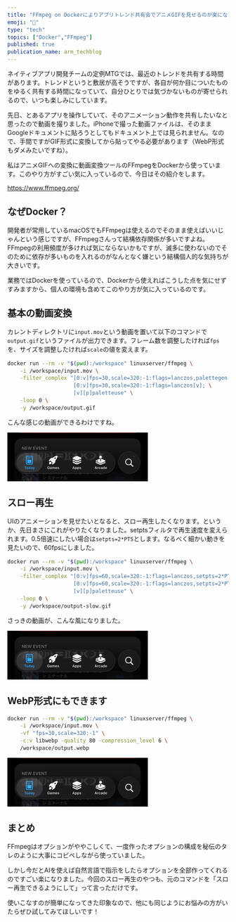```yaml
---
title: "FFmpeg on Dockerによりアプリトレンド共有会でアニメGIFを見せるのが楽になりました！"
emoji: "🎼"
type: "tech"
topics: ["Docker","FFmpeg"]
published: true
publication_name: arm_techblog
---
```


ネイティブアプリ開発チームの定例MTGでは、最近のトレンドを共有する時間があります。トレンドというと敷居が高そうですが、各自が何か目についたものをゆるく共有する時間になっていて、自分ひとりでは気づかないものが寄せられるので、いつも楽しみにしています。

先日、とあるアプリを操作していて、そのアニメーション動作を共有したいなと思ったので動画を撮りました。iPhoneで撮った動画ファイルは、そのままGoogleドキュメントに貼ろうとしてもドキュメント上では見られません。なので、手間ですがGIF形式に変換してから貼ってやる必要があります（WebP形式もダメみたいですね）。

私はアニメGIFへの変換に動画変換ツールのFFmpegをDockerから使っています。このやり方がすごい気に入っているので、今日はその紹介をします。

https://www.ffmpeg.org/

## なぜDocker？

開発者が常用しているmacOSでもFFmpegは使えるのでそのまま使えばいいじゃんという感じですが、FFmpegさんって結構依存関係が多いですよね。FFmpegの利用頻度が多ければ気にならないかもですが、滅多に使わないのでそのために依存が多いものを入れるのがなんとなく嫌という結構個人的な気持ちが大きいです。

業務ではDockerを使っているので、Dockerから使えればこうした点を気にせずすみますから、個人の環境も含めてこのやり方が気に入っているのです。

## 基本の動画変換

カレントディレクトリに`input.mov`という動画を置いて以下のコマンドで`output.gif`というファイルが出力できます。フレーム数を調整したければ`fps`を、サイズを調整したければ`scale`の値を変えます。

```sh
docker run --rm -v "$(pwd):/workspace" linuxserver/ffmpeg \
    -i /workspace/input.mov \
    -filter_complex "[0:v]fps=30,scale=320:-1:flags=lanczos,palettegen[p]; \
                     [0:v]fps=30,scale=320:-1:flags=lanczos[v]; \
                     [v][p]paletteuse" \
    -loop 0 \
    -y /workspace/output.gif
```

こんな感じの動画ができるわけですね。

![](/images/13f6d1ba7315bf/output.gif)

## スロー再生

UIのアニメーションを見せたいとなると、スロー再生したくなります。というか、先日まさにこれがやりたくなりました。setptsフィルタで再生速度を変えられます。0.5倍速にしたい場合は`setpts=2*PTS`とします。なるべく細かい動きを見たいので、60fpsにしました。

```sh
docker run --rm -v "$(pwd):/workspace" linuxserver/ffmpeg \
    -i /workspace/input.mov \
    -filter_complex "[0:v]fps=60,scale=320:-1:flags=lanczos,setpts=2*PTS,palettegen[p]; \
                     [0:v]fps=60,scale=320:-1:flags=lanczos,setpts=2*PTS[v]; \
                     [v][p]paletteuse" \
    -loop 0 \
    -y /workspace/output-slow.gif
```

さっきの動画が、こんな風になりました。

![](/images/13f6d1ba7315bf/output-slow.gif)

## WebP形式にもできます

```sh
docker run --rm -v "$(pwd):/workspace" linuxserver/ffmpeg \
    -i /workspace/input.mov \
    -vf "fps=30,scale=320:-1" \
    -c:v libwebp -quality 80 -compression_level 6 \
    /workspace/output.webp
```

![](/images/13f6d1ba7315bf/output.webp)

## まとめ

FFmpegはオプションがややこしくて、一度作ったオプションの構成を秘伝のタレのように大事にコピペしながら使っていました。

しかし今だとAIを使えば自然言語で指示をしたらオプションを全部作ってくれるのですごい楽になりました。今回のスロー再生のやつも、元のコマンドを「スロー再生できるようにして」って言っただけです。

使いこなすのが簡単になってきた印象なので、他にも同じようにお悩みの方がいたらぜひ試してみてほしいです！

